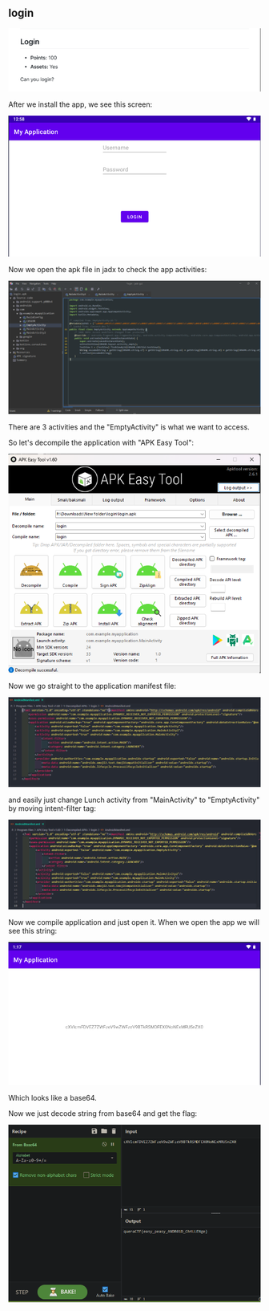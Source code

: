 ## login

<p align="center">
<img src="challange.png"/>
</p>

After we install the app, we see this screen:

<p align="center">
<img src="login.png"/>
</p>

Now we open the apk file in jadx to check the app activities:

<p align="center">
<img src="jadx.png"/>
</p>

There are 3 activities and the "EmptyActivity" is what we want to access.

So let's decompile the application with "APK Easy Tool":

<p align="center">
<img src="APK Easy Tool.png"/>
</p>

Now we go straight to the application manifest file:

<p align="center">
<img src="Android Manifest.png"/>
</p>

and easily just change Lunch activity from "MainActivity" to "EmptyActivity" by moving intent-filter tag:

<p align="center">
<img src="After.png"/>
</p>

Now we compile application and just open it. When we open the app we will see this string:

<p align="center">
<img src="Result.png"/>
</p>

Which looks like a base64.

Now we just decode string from base64 and get the flag:

<p align="center">
<img src="decode.png"/>
</p>

